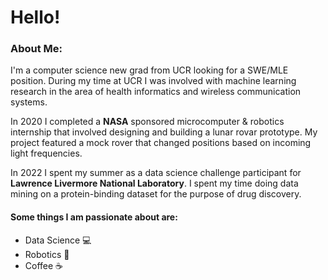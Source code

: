 # Hello!

### About Me:
I'm a computer science new grad from UCR looking for a SWE/MLE position. During my time at UCR I was involved with machine learning research in the area of health informatics and wireless communication systems. 

In 2020 I completed a **NASA** sponsored microcomputer & robotics internship that involved designing and building a lunar rovar prototype. My project featured a mock rover that changed positions based on incoming light frequencies.

In 2022 I spent my summer as a data science challenge participant for **Lawrence Livermore National Laboratory**. I spent my time doing data mining on a protein-binding dataset for the purpose of drug discovery. 

#### Some things I am passionate about are: 
- Data Science 💻
- Robotics 🤖
- Coffee ☕

<!--
**Bchea99/Bchea99** is a ✨ _special_ ✨ repository because its `README.md` (this file) appears on your GitHub profile.

Here are some ideas to get you started:

- 🔭 I’m currently working on ...
- 🌱 I’m currently learning ...
- 👯 I’m looking to collaborate on ...
- 🤔 I’m looking for help with ...
- 💬 Ask me about ...
- 📫 How to reach me: ...
- 😄 Pronouns: ...
- ⚡ Fun fact: ...
-->

